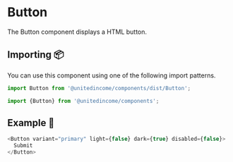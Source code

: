 # Button

The Button component displays a HTML button.

## Importing 📦

You can use this component using one of the following import patterns.

```javascript
import Button from '@unitedincome/components/dist/Button';
```

```javascript
import {Button} from '@unitedincome/components';
```

## Example 🚀

```javascript
<Button variant="primary" light={false} dark={true} disabled={false}>
  Submit
</Button>
```
